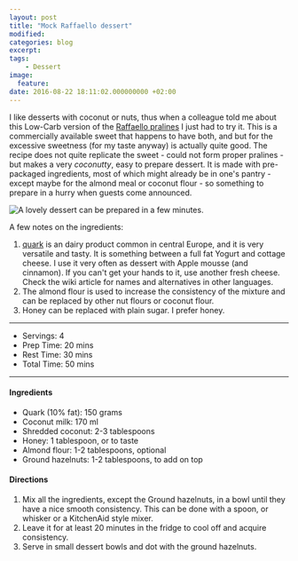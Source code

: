 ```yaml
---
layout: post
title: "Mock Raffaello dessert"
modified:
categories: blog
excerpt:
tags:
    - Dessert
image:
  feature:
date: 2016-08-22 18:11:02.000000000 +02:00
---
```


I like desserts with coconut or nuts, thus when a colleague told me about this Low-Carb version of the [Raffaello pralines](https://en.wikipedia.org/wiki/Raffaello_(confection)) I just had to try it. This is a commercially available sweet that happens to have both, and but for the excessive sweetness (for my taste anyway) is actually quite good. The recipe does not quite replicate the sweet - could not form proper pralines - but makes a very _coconutty_, easy to prepare dessert. It is made with pre-packaged ingredients, most of which might already be in one's pantry - except maybe for the almond meal or coconut flour - so something to prepare in a hurry when guests come announced. 

![A lovely dessert can be prepared in a few minutes.](https://dl.dropboxusercontent.com/u/9519660/foodforthepeople/img/Raffaello.jpg)

A few notes on the ingredients: 

1. [quark](https://en.wikipedia.org/wiki/Quark_(dairy_product)) is an dairy product common in central Europe, and it is very versatile and tasty. It is something between a full fat Yogurt and cottage cheese. I use it very often as dessert with Apple mousse (and cinnamon). If you can't get your hands to it, use another fresh cheese. Check the wiki article for names and alternatives in other languages.
2. The almond flour is used to increase the consistency of the mixture and can be replaced by other nut flours or coconut flour.  
3. Honey can be replaced with plain sugar. I prefer honey.

---
* Servings: 4
* Prep Time:  20 mins
* Rest Time:  30 mins
* Total Time:  50 mins

---


#### Ingredients

* Quark (10% fat): 150 grams
* Coconut milk: 170 ml
* Shredded coconut: 2-3 tablespoons
* Honey: 1 tablespoon, or to taste
* Almond flour: 1-2 tablespoons, optional
* Ground hazelnuts: 1-2 tablespoons, to add on top


#### Directions

1. Mix all the ingredients, except the Ground hazelnuts, in a bowl until they have a nice smooth consistency. This can be done with a spoon, or whisker or a KitchenAid style mixer.
2. Leave it for at least 20 minutes in the fridge to cool off and acquire consistency.
3. Serve in small dessert bowls and dot with the ground hazelnuts.

